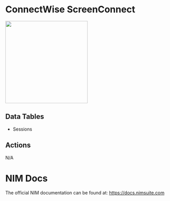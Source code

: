 # ConnectWise ScreenConnect
<img src="https://github.com/Tools4ever-NIM/NIM-System-REST-ConnectWise-ScreenConnect/assets/24281600/e5286218-d4fa-4444-a51c-ac827c8ffc66" width="256px" />


## Data Tables
- Sessions

## Actions
N/A

# NIM Docs
The official NIM documentation can be found at: https://docs.nimsuite.com
